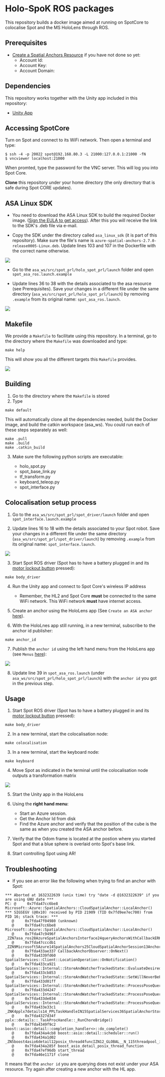 # Holo-SpoK ROS packages

This repository builds a docker image aimed at running on SpotCore to colocalise Spot and the MS HoloLens through ROS.

## Prerequisites

* [Create a Spatial Anchors Resource](https://docs.microsoft.com/en-us/azure/spatial-anchors/quickstarts/get-started-unity-hololens?tabs=azure-portal#create-a-spatial-anchors-resource) if you have not done so yet:
    * Account Id:
    * Account Key:
    * Account Domain:

## Dependencies

This repository works together with the Unity app included in this repository:

* [Unity App](../UnityApp/README.md)

## Accessing SpotCore

Turn on Spot and connect to its WiFi network. Then open a terminal and type:

```console
$ ssh -4 -p 20022 spot@192.168.80.3 -L 21000:127.0.0.1:21000 -fN
$ vncviewer localhost:21000
```
When promted, type the password for the VNC server. This will log you into Spot Core.

**Clone** this repository under your home directory (the only directory that is safe during Spot CORE updates).

## ASA Linux SDK

* You need to download the ASA Linux SDK to build the required Docker image. ([Sign the EULA to get access](https://forms.office.com/Pages/ResponsePage.aspx?id=v4j5cvGGr0GRqy180BHbRx1PiClb2ndIsvKW1oq51RFUQ0Y0SUJUQjk5OEM0ODVBVUUwSFlQTEQySC4u)). After this you will receive the link to the SDK's .deb file via e-mail.

* Copy the SDK under the directory called `asa_linux_sdk` (it is part of this repository). Make sure the file's name is `azure-spatial-anchors-2.7.0-release0005-Linux.deb`. Update lines 103 and 107 in the Dockerfile with the correct name otherwise.

![](../media/asa_sdk.png)

* Go to the `asa_ws/src/spot_prl/holo_spot_prl/launch` folder and open `spot_asa_ros.launch.example`

* Update lines 36 to 38 with the details associated to the asa resource (see Prerequisites). Save your changes in a different file under the same directory (`asa_ws/src/spot_prl/holo_spot_prl/launch`) by removing `.example` from its original name: `spot_asa_ros.launch`.

![](../media/spot_asa_launch.png)

## Makefile

We provide a `Makefile` to facilitate using this repository. In a terminal, go to the directory where the `Makefile` was downloaded and type:

```
make help
```

This will show you all the different targets this `Makefile` provides.

![](../media/make_help.png)

## Building

1. Go to the directory where the `Makefile` is stored
2. Type 

```console
make default
```
This will automatically clone all the dependencies needed, build the Docker image, and build the catkin workspace (asa_ws). You could run each of these steps separately as well:

```
make .pull
make .build
make .catkin_build
```

3. Make sure the following python scripts are executable:

    * holo_spot.py
    * spot_base_link.py
    * tf_transform.py
    * keyboard_teleop.py
    * spot_interface.py

## Colocalisation setup process

1. Go to the `asa_ws/src/spot_prl/spot_driver/launch` folder and open `spot_interface.launch.example`

2. Update lines 16 to 18 with the details associated to your Spot robot. Save your changes in a different file under the same directory (`asa_ws/src/spot_prl/spot_driver/launch`) by removing `.example` from its original name: `spot_interface.launch`.

![](../media/spot_interface_launch.png)

3. Start Spot ROS driver (Spot has to have a battery plugged in and its [motor lockout button](https://support.bostondynamics.com/s/article/Safely-Handling-Spot) pressed):

```
make body_driver
```

4. Run the Unity app and connect to Spot Core's wireless IP address
    * Remember, the HL2 and Spot Core **must** be connected to the same WiFi network. This WiFi network **must** have internet access.

5. Create an anchor using the HoloLens app (See `Create an ASA anchor` [here](../UnityApp/README.md)). 

6. With the HoloLnes app still running, in a new terminal, subscribe to the anchor id publisher:

```
make anchor_id
```

7. Publish the `anchor id` using the left hand menu from the HoloLens app (see `Menus` [here](../UnityApp/README.md)):

![](../media/anchor_id.png)


8. Update line 39 in `spot_asa_ros.launch` (under `asa_ws/src/spot_prl/holo_spot_prl/launch`) with the `anchor id` you got in the previous step.

## Usage

1. Start Spot ROS driver (Spot has to have a battery plugged in and its [motor lockout button](https://support.bostondynamics.com/s/article/Safely-Handling-Spot) pressed):

```
make body_driver
```

2. In a new terminal, start the colocalisation node:
```
make colocalisation
```
3. In a new terminal, start the keyboard node:
```
make keyboard
```
4. Move Spot as indicated in the terminal until the colocalisation node outputs a transformation matrix

![](../media/asa_transform.png)

5. Start the Unity app in the HoloLens 

6. Using the **right hand menu**:
    * Start an Azure session.
    * Get the Anchor Id from disk
    * Find the Azure anchor and verify that the position of the cube is the same as when you created the ASA anchor before.

7. Verify that the Odom frame is located at the postion where you started Spot and that a blue sphere is overlaid onto Spot's base link.

8. Start controlling Spot using AR!

 ## Troubleshooting

 * If you see an error like the following when trying to find an anchor with Spot:

 ```
 *** Aborted at 1632322639 (unix time) try "date -d @1632322639" if you are using GNU date ***
PC: @     0x7fda47cc6be8 Microsoft::Azure::SpatialAnchors::CloudSpatialAnchor::LocalAnchor()
*** SIGSEGV (@0x10) received by PID 21909 (TID 0x7fd9ee7ec700) from PID 16; stack trace: ***
    @     0x7fda47f04980 (unknown)
    @     0x7fda47cc6be8 Microsoft::Azure::SpatialAnchors::CloudSpatialAnchor::LocalAnchor()
    @     0x7fda47c9496f _ZZN7asa_ros28AzureSpatialAnchorsInterface24queryAnchorsWithCallbackERKSt6vectorINSt7__cxx1112basic_stringIcSt11char_traitsIcESaIcEEESaIS7_EERKSt8functionIFvRKS7_RKN5Eigen9TransformIdLi3ELi2ELi0EEEEEENKUlPvRKSt10shared_ptrIN9Microsoft5Azure14SpatialAnchors22AnchorLocatedEventArgsEEE_clESO_SW_.isra.1146
    @     0x7fda47cccdb1 _ZZN9Microsoft5Azure14SpatialAnchors25CloudSpatialAnchorSession13AnchorLocatedERKSt8functionIFvPvRKSt10shared_ptrINS1_22AnchorLocatedEventArgsEEEEENUlxP29ssc_anchor_located_event_argsE_4_FUNExSF_
    @     0x7fda433ae337 CallbackAnchorObserver::OnNext()
    @     0x7fda4339fd60 SpatialServices::Client::LocationOperation::OnNotification()
    @     0x7fda433ca921 SpatialServices::Internal::StoreAndWatcherTrackedState::EvaluateDesiredSpatialAnchorStateForNotifications()
    @     0x7fda433cb853 SpatialServices::Internal::StoreAndWatcherTrackedState::SetWillNeverBeFoundStateForDesiredSpatialAnchor()
    @     0x7fda433d01ff SpatialServices::Internal::StoreAndWatcherTrackedState::ProcessPoseQueryStreamingPropertiesEvent()
    @     0x7fda433d4247 SpatialServices::Internal::StoreAndWatcherTrackedState::ProcessPoseQueryStreamingEvents()
    @     0x7fda433de034 SpatialServices::Internal::StoreAndWatcherTrackedState::ProcessPoseQueryStreamingEventsUntilCompletion()
    @     0x7fda433e33c1 _ZNK4pplx7details14_PPLTaskHandleIN15SpatialServices36SpatialAnchorStoreDiscoverResultInfoENS_4taskIhE23_ContinuationTaskHandleIvS3_ZNS2_8Internal27StoreAndWatcherTrackedState46ProcessPoseQueryStreamingEventsUntilCompletionESt10shared_ptrINS8_27DiscoverAsyncOperationStateEENS2_32SpatialAnchorStoreDiscoverResultEEUlNS4_IvEEE_St17integral_constantIbLb1EENS0_22_TypeSelectorAsyncTaskEEENS0_27_ContinuationTaskHandleBaseEE6invokeEv
    @     0x7fda4327d34f pplx::details::_TaskProcHandle::_RunChoreBridge()
    @     0x7fda4349f9c2 boost::asio::detail::completion_handler<>::do_complete()
    @     0x7fda434a4cb8 boost::asio::detail::scheduler::run()
    @     0x7fda434a1d02 _ZN5boost4asio6detail12posix_thread4funcIZN12_GLOBAL__N_115threadpool_impl10add_threadEvEUlvE_E3runEv
    @     0x7fda434a285f boost_asio_detail_posix_thread_function
    @     0x7fda47ef96db start_thread
    @     0x7fda46e1171f clone
 ```

 It means that the `anchor id` you are querying does not exist under your ASA resource. Try again after creating a new anchor with the HL app.
